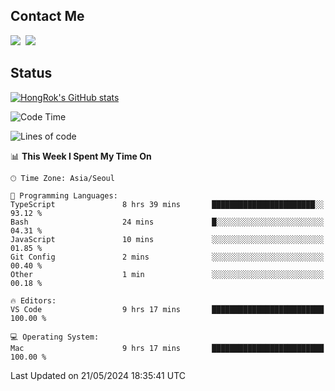 ## Contact Me
<a href="https://instagram.com/_hongrok"><img src="https://img.shields.io/badge/Instagram-E4405F?style=for-the-badge&logo=Instagram&logoColor=white"/></a>&nbsp;
<img src="https://img.shields.io/badge/HongRok @hlog2e-5865F2?style=for-the-badge&logo=Discord&logoColor=white"/>&nbsp;

## Status

[![HongRok's GitHub stats](https://github-readme-stats.vercel.app/api?username=hlog2e)](https://github.com/anuraghazra/github-readme-stats)
<!--START_SECTION:waka-->
![Code Time](http://img.shields.io/badge/Code%20Time-607%20hrs%2053%20mins-blue)

![Lines of code](https://img.shields.io/badge/From%20Hello%20World%20I%27ve%20Written-513.5%20thousand%20lines%20of%20code-blue)

📊 **This Week I Spent My Time On** 

```text
🕑︎ Time Zone: Asia/Seoul

💬 Programming Languages: 
TypeScript               8 hrs 39 mins       ███████████████████████░░   93.12 % 
Bash                     24 mins             █░░░░░░░░░░░░░░░░░░░░░░░░   04.31 % 
JavaScript               10 mins             ░░░░░░░░░░░░░░░░░░░░░░░░░   01.85 % 
Git Config               2 mins              ░░░░░░░░░░░░░░░░░░░░░░░░░   00.40 % 
Other                    1 min               ░░░░░░░░░░░░░░░░░░░░░░░░░   00.18 % 

🔥 Editors: 
VS Code                  9 hrs 17 mins       █████████████████████████   100.00 % 

💻 Operating System: 
Mac                      9 hrs 17 mins       █████████████████████████   100.00 % 
```


 Last Updated on 21/05/2024 18:35:41 UTC
<!--END_SECTION:waka-->
